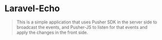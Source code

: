 # Laravel-Echo
> This is a simple application that uses Pusher SDK in the server side to broadcast the events, and Pusher-JS to listen for that events and apply the changes in the front side.